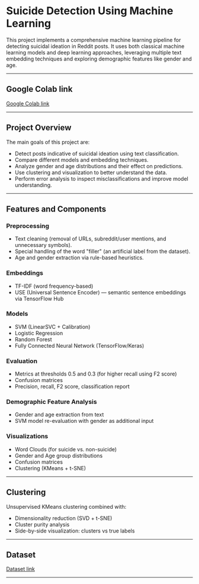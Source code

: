 # Suicide Detection Using Machine Learning

This project implements a comprehensive machine learning pipeline for detecting suicidal ideation in Reddit posts. It uses both classical machine learning models and deep learning approaches, leveraging multiple text embedding techniques and exploring demographic features like gender and age.

---

## Google Colab link
[Google Colab link](https://colab.research.google.com/drive/1HJWPvm4jK0BOjNFtDAbwSCFbR6iKqrbh#scrollTo=pfoxDzDocIHU)

---

## Project Overview

The main goals of this project are:

- Detect posts indicative of suicidal ideation using text classification.
- Compare different models and embedding techniques.
- Analyze gender and age distributions and their effect on predictions.
- Use clustering and visualization to better understand the data.
- Perform error analysis to inspect misclassifications and improve model understanding.

---

## Features and Components

### Preprocessing
- Text cleaning (removal of URLs, subreddit/user mentions, and unnecessary symbols).
- Special handling of the word "filler" (an artificial label from the dataset).
- Age and gender extraction via rule-based heuristics.

### Embeddings
- TF-IDF (word frequency-based)
- USE (Universal Sentence Encoder) — semantic sentence embeddings via TensorFlow Hub

### Models
- SVM (LinearSVC + Calibration)
- Logistic Regression
- Random Forest
- Fully Connected Neural Network (TensorFlow/Keras)

### Evaluation
- Metrics at thresholds 0.5 and 0.3 (for higher recall using F2 score)
- Confusion matrices
- Precision, recall, F2 score, classification report

### Demographic Feature Analysis
- Gender and age extraction from text
- SVM model re-evaluation with gender as additional input

### Visualizations
- Word Clouds (for suicide vs. non-suicide)
- Gender and Age group distributions
- Confusion matrices
- Clustering (KMeans + t-SNE)

---

## Clustering

Unsupervised KMeans clustering combined with:
- Dimensionality reduction (SVD + t-SNE)
- Cluster purity analysis
- Side-by-side visualization: clusters vs true labels

---

## Dataset
[Dataset link](https://www.kaggle.com/datasets/nikhileswarkomati/suicide-watch)

---

